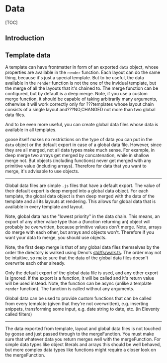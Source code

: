 # Data

[TOC]


<!-- todo: finish -->

## Introduction



## Template data

<!-- todo: use template data, subset is global data -->
<!-- todo: finish  -->

A template can have frontmatter in form of an exported `data` object, whose properties are available in the `render` function. Each layout can do the same thing, because it's just a special template. But to be useful, the data available in the `render` function is not the one of the invidual template, but the merge of all the layouts that it's chained to. The merge function can be configured, but by default is a deep merge. Note, if you use a custom merge function, it should be capable of taking arbitrarily many arguments, otherwise it will work correctly only for ???templates whose layout chain consists of a single layout and???NO,CHANGED not more than two global data files.

<!-- todo: insert global data file  -->

And to be even more useful, you can create global data files whose data is available in all templates.

goose itself makes no restrictions on the type of data you can put in the `data` object or the default export in case of a global data file. However, since they are all merged, not all data types make much sense. For example, in deep merge two arrays get merged by concatenation, while in shallow merge not. But objects (including functions) never get merged with any primitive value (including arrays). Therefore for data that you want to merge, it's advisable to use objects.

---

Global data files are simple `.js` files that have a default export. The value of their default export is deep merged into a global data object. For each template, the global data object is then deep merged with the data of the template and all its layouts at rendering. This allows for global data that is available in every template and layout.

<!-- ToDo: actually can be with any extension, is just read as JavaScript ?! YES -->

Note, global data has the "lowest priority" in the data chain. This means, an export of any other value type than a (function returning an) object will probably be overwritten, because primitive values don't merge. Note, arrays do merge with each other, but arrays and objects won't. Therefore if you want your data to merge, you should use objects.

Note, the first deep merge is that of any global data files themselves by the order the directory is walked using Deno's [std/fs/walk.ts](https://deno.land/std/fs/walk.ts). The order may not be intuitive, so make sure that the data of the global data files doesn't overwrite each other already.

Only the default export of the global data file is used, and any other export is ignored. If the export is a function, it will be called and it's return value will be used instead. Note, the function can be async (unlike a template `render` function). The function is called without any arguments.

Global data can be used to provide custom functions that can be called from every template (given that they're not overwritten), e.g. inserting snippets, transforming some input, e.g. date string to date, etc.
(in Eleventy called filters)

---

The data exported from template, layout and global data files is not touched by goose and just passed through to the mergeFunction. You must make sure that whatever data you return merges well with the mergeFunction. For simple data types like object literals and arrays this should be well behaved, but more complex data types like functions might require a closer look on the mergeFunction.

